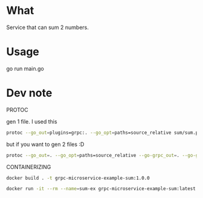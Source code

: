 # What

Service that can sum 2 numbers.

# Usage

go run main.go

# Dev note

PROTOC

gen 1 file. I used this

```sh
protoc --go_out=plugins=grpc:. --go_opt=paths=source_relative sum/sum.proto
```

but if you want to gen 2 files :D

```sh
protoc --go_out=. --go_opt=paths=source_relative --go-grpc_out=. --go-grpc_opt=paths=source_relative sum/sum.proto
```

CONTAINERIZING

```sh
docker build . -t grpc-microservice-example-sum:1.0.0
```

```sh
docker run -it --rm --name=sum-ex grpc-microservice-example-sum:latest
```
